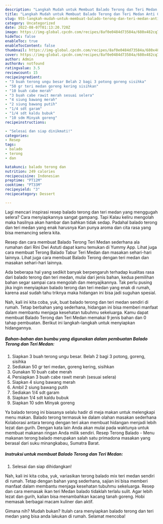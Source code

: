 ```yaml
---
description: "Langkah Mudah untuk Membuat Balado Terong dan Teri Medan Anti Gagal"
title: "Langkah Mudah untuk Membuat Balado Terong dan Teri Medan Anti Gagal"
slug: 955-langkah-mudah-untuk-membuat-balado-terong-dan-teri-medan-anti-gagal
category: Uncategorized
date: 2022-08-07T01:13:20.720Z
image: https://img-global.cpcdn.com/recipes/8af0e0484d73584a/680x482cq70/balado-terong-dan-teri-medan-foto-resep-utama.jpg
hideToc: false
enableToc: true
enableTocContent: false
thumbnail: https://img-global.cpcdn.com/recipes/8af0e0484d73584a/680x482cq70/balado-terong-dan-teri-medan-foto-resep-utama.jpg
cover: https://img-global.cpcdn.com/recipes/8af0e0484d73584a/680x482cq70/balado-terong-dan-teri-medan-foto-resep-utama.jpg
author: Admin
authorAv: notfound
ratingvalue: 3.5
reviewcount: 15
recipeingredient:
- "3 buah terong ungu besar Belah 2 bagi 3 potong goreng sisihka"
- "50 gr teri medan goreng kering sisihkan"
- "10 buah cabe merah"
- "3 buah cabe rawit merah sesuai selera"
- "4 siung bawang merah"
- "2 siung bawang putih"
- "1/4 sdt garam"
- "1/4 sdt kaldu bubuk"
- "10 sdm Minyak goreng"
recipeinstructions:

- "Selesai dan siap dinikmati!"
categories:
- Resep
tags:
- balado
- terong
- dan

katakunci: balado terong dan 
nutrition: 249 calories
recipecuisine: Indonesian
preptime: "PT12M"
cooktime: "PT33M"
recipeyield: "3"
recipecategory: Dessert

---
```



Lagi mencari inspirasi resep balado terong dan teri medan yang menggugah selera? Cara menyiapkannya sangat gampang. Tapi Kalau keliru mengolah maka hasilnya akan hambar dan bahkan tidak sedap. Padahal balado terong dan teri medan yang enak harusnya Kan punya aroma dan cita rasa yang bisa memancing selera kita.


Resep dan cara membuat Balado Terong Teri Medan sederhana ala rumahan dari Rini Dwi Astuti dapat kamu temukan di Yummy App. Lihat juga cara membuat Terong Balado Tabur Teri Medan dan masakan sehari-hari lainnya. Lihat juga cara membuat Balado Terong dengan teri medan dan masakan sehari-hari lainnya.

Ada beberapa hal yang sedikit banyak berpengaruh terhadap kualitas rasa dari balado terong dan teri medan, mulai dari jenis bahan, kedua pemilihan bahan segar sampai cara mengolah dan menyajikannya. Tak perlu pusing jika ingin menyiapkan balado terong dan teri medan yang enak di rumah, karena asal sudah tahu triknya maka hidangan ini bisa jadi suguhan spesial.


Nah, kali ini kita coba, yuk, buat balado terong dan teri medan sendiri di rumah. Tetap berbahan yang sederhana, hidangan ini bisa memberi manfaat dalam membantu menjaga kesehatan tubuhmu sekeluarga. Kamu dapat membuat Balado Terong dan Teri Medan memakai 9 jenis bahan dan 0 tahap pembuatan. Berikut ini langkah-langkah untuk menyiapkan hidangannya.

<!--inarticleads1-->

##### Bahan-bahan dan bumbu yang digunakan dalam pembuatan Balado Terong dan Teri Medan:

1. Siapkan 3 buah terong ungu besar. Belah 2 bagi 3 potong, goreng, sisihka
1. Sediakan 50 gr teri medan, goreng kering, sisihkan
1. Gunakan 10 buah cabe merah
1. Persiapkan 3 buah cabe rawit merah (sesuai selera)
1. Siapkan 4 siung bawang merah
1. Ambil 2 siung bawang putih
1. Sediakan 1/4 sdt garam
1. Siapkan 1/4 sdt kaldu bubuk
1. Siapkan 10 sdm Minyak goreng


Ya balado terong ini biasanya selalu hadir di meja makan untuk melengkapi menu makan. Balado terong termasuk ke dalam olahan masakan sederhana Kolaborasi antara terong dengan teri akan membuat hidangan menjadi lebih lezat dan gurih. Dengan kata lain Anda akan mulai pada waktunya untuk membuat makanan ringan Anda milik sendiri. Resep Terong Balado - Menu makanan terong balado merupakan salah satu primadona masakan yang berasal dari suku minangkabau, Sumatra Barat. 

<!--inarticleads2-->

##### Instruksi untuk membuat Balado Terong dan Teri Medan:


1. Selesai dan siap dihidangkan!

Nah, kali ini kita coba, yuk, variasikan terong balado mix teri medan sendiri di rumah. Tetap dengan bahan yang sederhana, sajian ini bisa memberi manfaat dalam membantu menjaga kesehatan tubuhmu sekeluarga. Resep dan cara memasak ikan teri Medan balado tidaklah terlalu sulit. Agar lebih lezat dan gurih, kalian bisa menambahkan kacang tanah goreng. Hobi memasak berbagai macam kuliner dan aktif. 

Gimana nih? Mudah bukan? Itulah cara menyiapkan balado terong dan teri medan yang bisa anda lakukan di rumah. Selamat mencoba!

